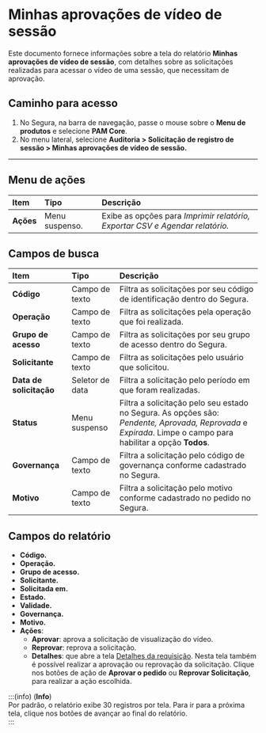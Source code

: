 # Minhas aprovações de vídeo de sessão

Este documento fornece informações sobre a tela do relatório **Minhas aprovações de vídeo de sessão**, com detalhes sobre as solicitações realizadas para acessar o vídeo de uma sessão, que necessitam de aprovação.

## Caminho para acesso

1. No Segura, na barra de navegação, passe o mouse sobre o **Menu de produtos** e selecione **PAM Core**.  
2. No menu lateral, selecione **Auditoria > Solicitação de registro de sessão > Minhas aprovações de vídeo de sessão.**

---
## Menu de ações

| **Item** | **Tipo** | **Descrição** |
| :---- | :---- | :---- |
| **Ações** | Menu suspenso. | Exibe as opções para *Imprimir relatório, Exportar CSV e Agendar relatório.* |

## Campos de busca

| **Item** | **Tipo** | **Descrição** |
| :---- | :---- | :---- |
| **Código** | Campo de texto | Filtra as solicitações por seu código de identificação dentro do Segura. |
| **Operação** | Campo de texto | Filtra as solicitações pela operação que foi realizada. |
| **Grupo de acesso** | Campo de texto | Filtra as solicitações por seu grupo de acesso dentro do Segura. |
| **Solicitante** | Campo de texto | Filtra as solicitações pelo usuário que solicitou. |
| **Data de solicitação** | Seletor de data | Filtra a solicitação pelo período em que foram realizadas. |
| **Status** | Menu suspenso | Filtra a solicitação pelo seu estado no Segura. As opções são: *Pendente, Aprovada, Reprovada* e *Expirada*. Limpe o campo para habilitar a opção **Todos**. |
| **Governança** | Campo de texto | Filtra a solicitação pelo código de governança conforme cadastrado no Segura. |
| **Motivo** | Campo de texto | Filtra a solicitação pelo motivo conforme cadastrado no pedido no Segura. |

## Campos do relatório

* **Código.**  
* **Operação.**  
* **Grupo de acesso.**  
* **Solicitante.**  
* **Solicitada em.**  
* **Estado.**  
* **Validade.**  
* **Governança.**  
* **Motivo.**  
* **Ações**:  
  * **Aprovar**: aprova a solicitação de visualização do vídeo.  
  * **Reprovar**: reprova a solicitação.  
  * **Detalhes**: que abre a tela [Detalhes da requisição](/v4/docs/pt/pam-session-request-details-for-session-video). Nesta tela também é possível realizar a aprovação ou reprovação da solicitação. Clique nos botões de ação de **Aprovar o pedido** ou **Reprovar Solicitação**, para realizar a ação escolhida.

:::(info) (**Info**)  
Por padrão, o relatório exibe 30 registros por tela. Para ir para a próxima tela, clique nos botões de avançar ao final do relatório.  
:::